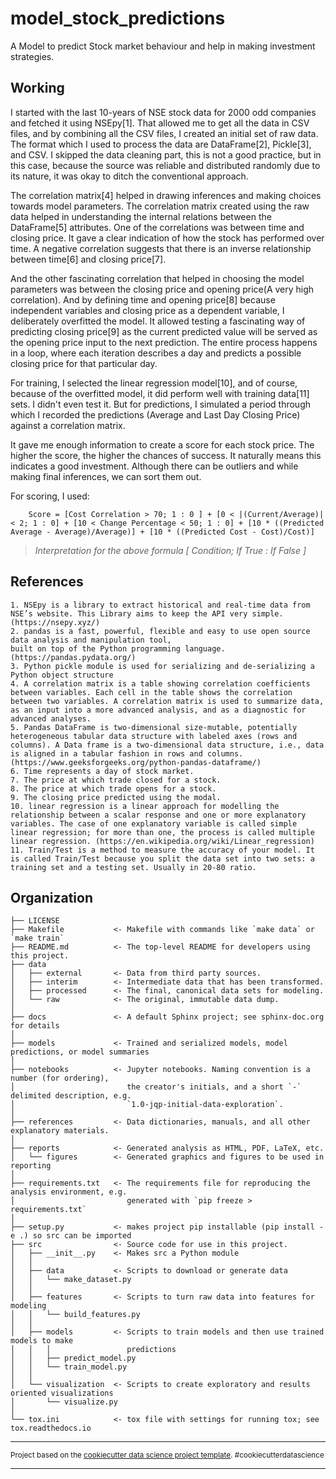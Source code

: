 model_stock_predictions
==============================

A Model to predict Stock market behaviour and help in making investment strategies. 

Working
------------

I started with the last 10-years of NSE stock data for 2000 odd companies and fetched it using NSEpy[1]. That allowed me to get all the data in CSV files, and by combining all the CSV files, I created an initial set of raw data. The format which I used to process the data are DataFrame[2], Pickle[3], and CSV. I skipped the data cleaning part, this is not a good practice, but in this case, because the source was reliable and distributed randomly due to its nature, it was okay to ditch the conventional approach.
 
The correlation matrix[4] helped in drawing inferences and making choices towards model parameters. The correlation matrix created using the raw data helped in understanding the internal relations between the DataFrame[5] attributes. One of the correlations was between time and closing price. It gave a clear indication of how the stock has performed over time. A negative correlation suggests that there is an inverse relationship between time[6] and closing price[7].
 
And the other fascinating correlation that helped in choosing the model parameters was between the closing price and opening price(A very high correlation). And by defining time and opening price[8] because independent variables and closing price as a dependent variable, I deliberately overfitted the model. It allowed testing a fascinating way of predicting closing price[9] as the current predicted value will be served as the opening price input to the next prediction. The entire process happens in a loop, where each iteration describes a day and predicts a possible closing price for that particular day.
 
For training, I selected the linear regression model[10], and of course, because of the overfitted model, it did perform well with training data[11] sets. I didn't even test it. But for predictions, I simulated a period through which I recorded the predictions (Average and Last Day Closing Price) against a correlation matrix.
 
It gave me enough information to create a score for each stock price. The higher the score, the higher the chances of success. It naturally means this indicates a good investment. Although there can be outliers and while making final inferences, we can sort them out.
 
For scoring, I used:
 
```
    Score = [Cost Correlation > 70; 1 : 0 ] + [0 < |(Current/Average)| < 2; 1 : 0] + [10 < Change Percentage < 50; 1 : 0] + [10 * ((Predicted Average - Average)/Average)] + [10 * ((Predicted Cost - Cost)/Cost)]
```

> *Interpretation for the above formula [ Condition; If True : If False ]*

References
------------

	1. NSEpy is a library to extract historical and real-time data from NSE’s website. This Library aims to keep the API very simple. (https://nsepy.xyz/) 
	2. pandas is a fast, powerful, flexible and easy to use open source data analysis and manipulation tool,
	built on top of the Python programming language. (https://pandas.pydata.org/)
	3. Python pickle module is used for serializing and de-serializing a Python object structure
	4. A correlation matrix is a table showing correlation coefficients between variables. Each cell in the table shows the correlation between two variables. A correlation matrix is used to summarize data, as an input into a more advanced analysis, and as a diagnostic for advanced analyses.
	5. Pandas DataFrame is two-dimensional size-mutable, potentially heterogeneous tabular data structure with labeled axes (rows and columns). A Data frame is a two-dimensional data structure, i.e., data is aligned in a tabular fashion in rows and columns. (https://www.geeksforgeeks.org/python-pandas-dataframe/)
	6. Time represents a day of stock market.
	7. The price at which trade closed for a stock.
	8. The price at which trade opens for a stock.
	9. The closing price predicted using the modal.
	10. linear regression is a linear approach for modelling the relationship between a scalar response and one or more explanatory variables. The case of one explanatory variable is called simple linear regression; for more than one, the process is called multiple linear regression. (https://en.wikipedia.org/wiki/Linear_regression)
	11. Train/Test is a method to measure the accuracy of your model. It is called Train/Test because you split the data set into two sets: a training set and a testing set. Usually in 20-80 ratio. 


Organization
------------

    ├── LICENSE
    ├── Makefile           <- Makefile with commands like `make data` or `make train`
    ├── README.md          <- The top-level README for developers using this project.
    ├── data
    │   ├── external       <- Data from third party sources.
    │   ├── interim        <- Intermediate data that has been transformed.
    │   ├── processed      <- The final, canonical data sets for modeling.
    │   └── raw            <- The original, immutable data dump.
    │
    ├── docs               <- A default Sphinx project; see sphinx-doc.org for details
    │
    ├── models             <- Trained and serialized models, model predictions, or model summaries
    │
    ├── notebooks          <- Jupyter notebooks. Naming convention is a number (for ordering),
    │                         the creator's initials, and a short `-` delimited description, e.g.
    │                         `1.0-jqp-initial-data-exploration`.
    │
    ├── references         <- Data dictionaries, manuals, and all other explanatory materials.
    │
    ├── reports            <- Generated analysis as HTML, PDF, LaTeX, etc.
    │   └── figures        <- Generated graphics and figures to be used in reporting
    │
    ├── requirements.txt   <- The requirements file for reproducing the analysis environment, e.g.
    │                         generated with `pip freeze > requirements.txt`
    │
    ├── setup.py           <- makes project pip installable (pip install -e .) so src can be imported
    ├── src                <- Source code for use in this project.
    │   ├── __init__.py    <- Makes src a Python module
    │   │
    │   ├── data           <- Scripts to download or generate data
    │   │   └── make_dataset.py
    │   │
    │   ├── features       <- Scripts to turn raw data into features for modeling
    │   │   └── build_features.py
    │   │
    │   ├── models         <- Scripts to train models and then use trained models to make
    │   │   │                 predictions
    │   │   ├── predict_model.py
    │   │   └── train_model.py
    │   │
    │   └── visualization  <- Scripts to create exploratory and results oriented visualizations
    │       └── visualize.py
    │
    └── tox.ini            <- tox file with settings for running tox; see tox.readthedocs.io


--------

<p><small>Project based on the <a target="_blank" href="https://drivendata.github.io/cookiecutter-data-science/">cookiecutter data science project template</a>. #cookiecutterdatascience</small></p>

--------

